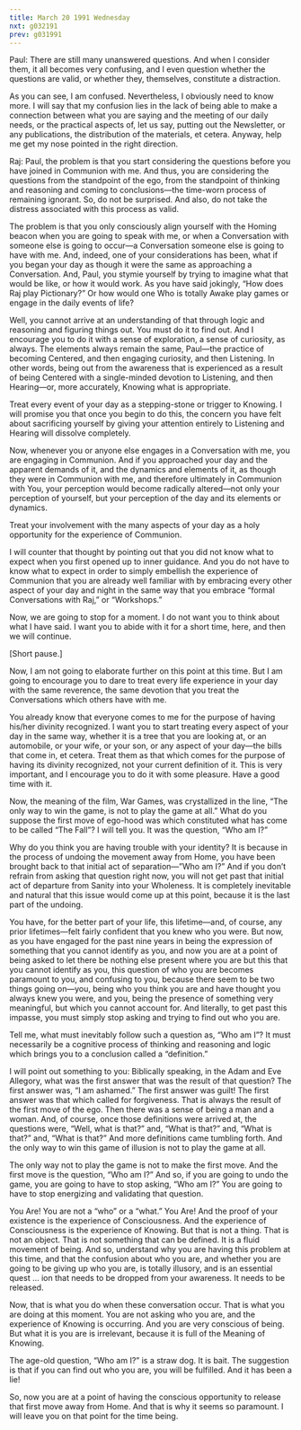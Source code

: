 ```yaml
---
title: March 20 1991 Wednesday 
nxt: g032191
prev: g031991
---
```


Paul: There are still many unanswered questions. And when I consider
them, it all becomes very confusing, and I even question whether the
questions are valid, or whether they, themselves, constitute a
distraction.

As you can see, I am confused. Nevertheless, I obviously need to know
more. I will say that my confusion lies in the lack of being able to
make a connection between what you are saying and the meeting of our
daily needs, or the practical aspects of, let us say, putting out the
Newsletter, or any publications, the distribution of the materials, et
cetera. Anyway, help me get my nose pointed in the right direction.

Raj: Paul, the problem is that you start considering the questions
before you have joined in Communion with me. And thus, you are
considering the questions from the standpoint of the ego, from the
standpoint of thinking and reasoning and coming to conclusions—the
time-worn process of remaining ignorant. So, do not be surprised. And
also, do not take the distress associated with this process as valid.

The problem is that you only consciously align yourself with the Homing
beacon when you are going to speak with me, or when a Conversation with
someone else is going to occur—a Conversation someone else is going to
have with me. And, indeed, one of your considerations has been, what if
you began your day as though it were the same as approaching a
Conversation. And, Paul, you stymie yourself by trying to imagine what
that would be like, or how it would work. As you have said jokingly,
“How does Raj play Pictionary?” Or how would one Who is totally Awake
play games or engage in the daily events of life?

Well, you cannot arrive at an understanding of that through logic and
reasoning and figuring things out. You must do it to find out. And I
encourage you to do it with a sense of exploration, a sense of
curiosity, as always. The elements always remain the same, Paul—the
practice of becoming Centered, and then engaging curiosity, and then
Listening. In other words, being out from the awareness that is
experienced as a result of being Centered with a single-minded devotion
to Listening, and then Hearing—or, more accurately, Knowing what is
appropriate.

Treat every event of your day as a stepping-stone or trigger to Knowing.
I will promise you that once you begin to do this, the concern you have
felt about sacrificing yourself by giving your attention entirely to
Listening and Hearing will dissolve completely.

Now, whenever you or anyone else engages in a Conversation with me, you
are engaging in Communion. And if you approached your day and the
apparent demands of it, and the dynamics and elements of it, as though
they were in Communion with me, and therefore ultimately in Communion
with You, your perception would become radically altered—not only your
perception of yourself, but your perception of the day and its elements
or dynamics.

Treat your involvement with the many aspects of your day as a holy
opportunity for the experience of Communion.

I will counter that thought by pointing out that you did not know what
to expect when you first opened up to inner guidance. And you do not
have to know what to expect in order to simply embellish the experience
of Communion that you are already well familiar with by embracing every
other aspect of your day and night in the same way that you embrace
“formal Conversations with Raj,” or “Workshops.”

Now, we are going to stop for a moment. I do not want you to think about
what I have said. I want you to abide with it for a short time, here,
and then we will continue.

\[Short pause.\]

Now, I am not going to elaborate further on this point at this time. But
I am going to encourage you to dare to treat every life experience in
your day with the same reverence, the same devotion that you treat the
Conversations which others have with me.

You already know that everyone comes to me for the purpose of having
his/her divinity recognized. I want you to start treating every aspect
of your day in the same way, whether it is a tree that you are looking
at, or an automobile, or your wife, or your son, or any aspect of your
day—the bills that come in, et cetera. Treat them as that which comes
for the purpose of having its divinity recognized, not your current
definition of it. This is very important, and I encourage you to do it
with some pleasure. Have a good time with it.

Now, the meaning of the film, War Games, was crystallized in the line,
“The only way to win the game, is not to play the game at all.” What do
you suppose the first move of ego-hood was which constituted what has
come to be called “The Fall”? I will tell you. It was the question, “Who
am I?”

Why do you think you are having trouble with your identity? It is
because in the process of undoing the movement away from Home, you have
been brought back to that initial act of separation—”Who am I?” And if
you don’t refrain from asking that question right now, you will not get
past that initial act of departure from Sanity into your Wholeness. It
is completely inevitable and natural that this issue would come up at
this point, because it is the last part of the undoing.

You have, for the better part of your life, this lifetime—and, of
course, any prior lifetimes—felt fairly confident that you knew who you
were. But now, as you have engaged for the past nine years in being the
expression of something that you cannot identify as you, and now you are
at a point of being asked to let there be nothing else present where you
are but this that you cannot identify as you, this question of who you
are becomes paramount to you, and confusing to you, because there seem
to be two things going on—you, being who you think you are and have
thought you always knew you were, and you, being the presence of
something very meaningful, but which you cannot account for. And
literally, to get past this impasse, you must simply stop asking and
trying to find out who you are.

Tell me, what must inevitably follow such a question as, “Who am I”? It
must necessarily be a cognitive process of thinking and reasoning and
logic which brings you to a conclusion called a “definition.”

I will point out something to you: Biblically speaking, in the Adam and
Eve Allegory, what was the first answer that was the result of that
question? The first answer was, “I am ashamed.” The first answer was
guilt! The first answer was that which called for forgiveness. That is
always the result of the first move of the ego. Then there was a sense
of being a man and a woman. And, of course, once those definitions were
arrived at, the questions were, “Well, what is that?” and, “What is
that?” and, “What is that?” and, “What is that?” And more definitions
came tumbling forth. And the only way to win this game of illusion is
not to play the game at all.

The only way not to play the game is not to make the first move. And the
first move is the question, “Who am I?” And so, if you are going to undo
the game, you are going to have to stop asking, “Who am I?” You are
going to have to stop energizing and validating that question.

You Are! You are not a “who” or a “what.” You Are! And the proof of your
existence is the experience of Consciousness. And the experience of
Consciousness is the experience of Knowing. But that is not a thing.
That is not an object. That is not something that can be defined. It is
a fluid movement of being. And so, understand why you are having this
problem at this time, and that the confusion about who you are, and
whether you are going to be giving up who you are, is totally illusory,
and is an essential quest … ion that needs to be dropped from your
awareness. It needs to be released.

Now, that is what you do when these conversation occur. That is what you
are doing at this moment. You are not asking who you are, and the
experience of Knowing is occurring. And you are very conscious of being.
But what it is you are is irrelevant, because it is full of the Meaning
of Knowing.

The age-old question, “Who am I?” is a straw dog. It is bait. The
suggestion is that if you can find out who you are, you will be
fulfilled. And it has been a lie!

So, now you are at a point of having the conscious opportunity to
release that first move away from Home. And that is why it seems so
paramount. I will leave you on that point for the time being.
